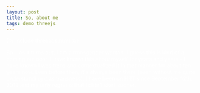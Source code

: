 ```yaml
---
layout: post
title: So, about me 
tags: demo threejs
---
```


{% include threeads.html %}

<style>
body {
  color: #ffffff;
}
a {
  color: #ffffff;
  border-bottom: 1px solid #ffffff;
}
.post__content a {
  color: #ffffff;
  border-bottom: 1px solid #ffffff;
}
a:visited {
  color: #ffffff;
}
.post__title h1 {
  border-bottom: 3px solid #ffffff;
}
</style>

<script> 
// A little program to celebrate my transition 

var camera, scene, renderer, clock, mesh, mesh2, mesh3, mesh4, mesh5;
var composer, renderer, mixer; 
var stars = [];

var params = {
			exposure: 1.0,
			bloomStrength: 0.6,
			bloomThreshold: 0,
            bloomRadius: 0};

function init() {
	scene = new THREE.Scene();
	camera = new THREE.PerspectiveCamera(75, window.innerWidth/window.innerHeight, 1, 1000);
	camera.position.z = 80; 
	renderer = new THREE.WebGLRenderer({antialias:true});
	renderer.setPixelRatio(window.devicePixelRatio);
    renderer.setSize(window.innerWidth, window.innerHeight);
    document.getElementById("blog-threejs").appendChild(renderer.domElement)

    // Add stars
    for (var i = -1000; i<1000; i+=20) {
    	var geometry = new THREE.SphereGeometry(0.5, 8, 8);
    	var material = new THREE.MeshBasicMaterial({color: 0xffffff, wireframe:false});
    	var sphere = new THREE.Mesh(geometry, material);

    	sphere.position.x = Math.random() * 1000 - 500;
    	sphere.position.y = Math.random() * 1000 - 500;

    	sphere.position.z = i;

    	sphere.scale.x = sphere.scale.y = 2;

    	scene.add(sphere);
    	stars.push(sphere);
    }


    /*
	61d0f8
	f4abba
	ffffff
	f4abba
	61d0f8
    */

    //1 leftmost
    var geometry = new THREE.BoxGeometry(10, 10, 10);
    var material = new THREE.MeshBasicMaterial({color:0x61d0f8, wireframe: true});
    mesh = new THREE.Mesh(geometry, material);
    scene.add(mesh);
    mesh.position.y = -10;
    mesh.position.x = -80;

    //2 First Stripe
    var geometry = new THREE.BoxGeometry(10, 10, 10);
    var material = new THREE.MeshBasicMaterial({color:0xf4abba, wireframe: true});
    mesh2 = new THREE.Mesh(geometry, material);
    scene.add(mesh2);
    mesh2.position.y = -10;
    mesh2.position.x = -40;

    //3 Center Stripe
    var geometry = new THREE.BoxGeometry(10, 10, 10);
    var material = new THREE.MeshBasicMaterial({color:0xffffff, wireframe: true});
    mesh3 = new THREE.Mesh(geometry, material);
    scene.add(mesh3);
    mesh3.position.y = -10;
    mesh3.position.x = 0;

    //4 second pink stripe
    var geometry = new THREE.BoxGeometry(10, 10, 10);
    var material = new THREE.MeshBasicMaterial({color:0xf4abba, wireframe: true});
    mesh4 = new THREE.Mesh(geometry, material);
    scene.add(mesh4);
    mesh4.position.y = -10;
    mesh4.position.x = 40;

    //5 outermost stripe
    var geometry = new THREE.BoxGeometry(10, 10, 10);
    var material = new THREE.MeshBasicMaterial({color:0x61d0f8, wireframe: true});
    mesh5 = new THREE.Mesh(geometry, material);
    scene.add(mesh5);
    mesh5.position.y = -10;
    mesh5.position.x = 80;

    // Post-processing
    var renderScene = new THREE.RenderPass(scene, camera);
    var bloomPass = new THREE.UnrealBloomPass( new THREE.Vector2( window.innerWidth, window.innerHeight ), 1.5, 0.4, 0.85 );
  	bloomPass.renderToScreen = true;
  	bloomPass.threshold = params.bloomThreshold;
	bloomPass.strength = params.bloomStrength;
   	bloomPass.radius = params.bloomRadius;
   
 	composer = new THREE.EffectComposer(renderer);
    composer.setSize(window.innerWidth, window.innerHeight);
    composer.addPass(renderScene);
    composer.addPass(bloomPass);
}

function animate() {
	requestAnimationFrame(animate);
	renderer.render(scene, camera);
	animateStars();

	mesh.rotation.x += 0.01;
	mesh.rotation.y += 0.01; 

	mesh2.rotation.x -= 0.01;
	mesh2.rotation.y -= 0.01; 
	mesh3.rotation.x += 0.01;
	mesh3.rotation.y += 0.01; 
	mesh4.rotation.x -= 0.01;
	mesh4.rotation.y -= 0.01;
	mesh5.rotation.x += 0.01;
	mesh5.rotation.y += 0.01;  

	composer.render();
}

function animateStars() {
	for (var i = 0; i < stars.length; i++) {
        star = stars[i];
        star.position.z += i / 10;
        if (star.position.z > 1000) {
            star.position.z -= 2000;
        }
    }
}

init();
animate(); 
</script>

So... as it turns out, I am a transgender woman. I guess this is kind of a coming out post. I have known this about myself for years and years - I have known I was trans and contextualized it in that manner for about ten years now. Even before then, it's always been there (even without me quite understanding it as transness). I have been on HRT since September 12th. 2019 and my only regret is that I didn't start sooner. 
